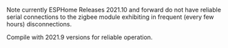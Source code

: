 Note currently ESPHome Releases 2021.10 and forward do not have reliable serial connections to the zigbee module exhibiting in frequent (every few hours) disconnections. 

Compile with 2021.9 versions for reliable operation.